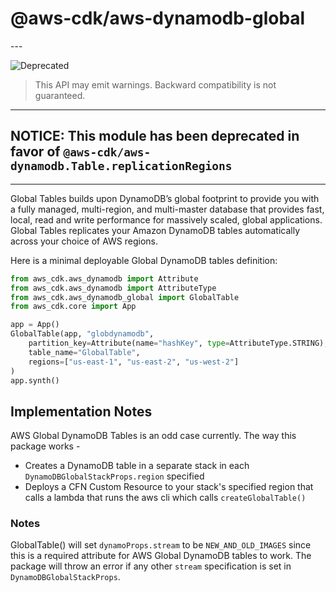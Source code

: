 # @aws-cdk/aws-dynamodb-global

<!--BEGIN STABILITY BANNER-->---


![Deprecated](https://img.shields.io/badge/deprecated-critical.svg?style=for-the-badge)

> This API may emit warnings. Backward compatibility is not guaranteed.

---
<!--END STABILITY BANNER-->

## NOTICE: This module has been deprecated in favor of `@aws-cdk/aws-dynamodb.Table.replicationRegions`

---


Global Tables builds upon DynamoDB’s global footprint to provide you with a fully managed, multi-region, and multi-master database that provides fast, local, read and write performance for massively scaled, global applications. Global Tables replicates your Amazon DynamoDB tables automatically across your choice of AWS regions.

Here is a minimal deployable Global DynamoDB tables definition:

```python
from aws_cdk.aws_dynamodb import Attribute
from aws_cdk.aws_dynamodb import AttributeType
from aws_cdk.aws_dynamodb_global import GlobalTable
from aws_cdk.core import App

app = App()
GlobalTable(app, "globdynamodb",
    partition_key=Attribute(name="hashKey", type=AttributeType.STRING),
    table_name="GlobalTable",
    regions=["us-east-1", "us-east-2", "us-west-2"]
)
app.synth()
```

## Implementation Notes

AWS Global DynamoDB Tables is an odd case currently.  The way this package works -

* Creates a DynamoDB table in a separate stack in each `DynamoDBGlobalStackProps.region` specified
* Deploys a CFN Custom Resource to your stack's specified region that calls a lambda that runs the aws cli which calls `createGlobalTable()`

### Notes

GlobalTable() will set `dynamoProps.stream` to be `NEW_AND_OLD_IMAGES` since this is a required attribute for AWS Global DynamoDB tables to work.  The package will throw an error if any other `stream` specification is set in `DynamoDBGlobalStackProps`.

